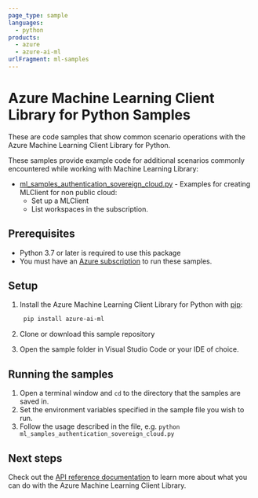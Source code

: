 ```yaml
---
page_type: sample
languages:
  - python
products:
  - azure
  - azure-ai-ml
urlFragment: ml-samples
---
```


# Azure Machine Learning Client Library for Python Samples

These are code samples that show common scenario operations with the Azure Machine Learning Client Library for Python.

These samples provide example code for additional scenarios commonly encountered while working with Machine Learning Library:

* [ml_samples_authentication_sovereign_cloud.py](https://github.com/Azure/azure-sdk-for-python/tree/main/sdk/ml/azure-ai-ml/samples/ml_samples_authentication_sovereign_cloud.py) - Examples for creating MLClient for non public cloud:
  * Set up a MLClient
  * List workspaces in the subscription.

## Prerequisites

* Python 3.7 or later is required to use this package
* You must have an [Azure subscription](https://azure.microsoft.com/free/) to run these samples.

## Setup

1. Install the Azure Machine Learning Client Library for Python with [pip](https://pypi.org/project/pip/):

   ```bash
    pip install azure-ai-ml
    ```

2. Clone or download this sample repository
3. Open the sample folder in Visual Studio Code or your IDE of choice.

## Running the samples

1. Open a terminal window and `cd` to the directory that the samples are saved in.
2. Set the environment variables specified in the sample file you wish to run.
3. Follow the usage described in the file, e.g. `python ml_samples_authentication_sovereign_cloud.py`

## Next steps

Check out the [API reference documentation](https://learn.microsoft.com/python/api/overview/azure/ai-ml-readme?view=azure-python) to learn more about what you can do with the Azure Machine Learning Client Library.
